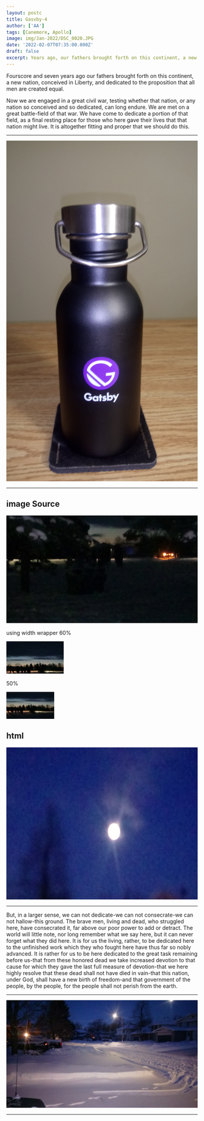 ```yaml
---
layout: postc
title: Gasvby-4 
author: ['AA']
tags: [Canemore, Apollo]
image: img/Jan-2022/DSC_0020.JPG
date: '2022-02-07T07:35:00.000Z'
draft: false
excerpt: Years ago, our fathers brought forth on this continent, a new nation, conceived in Liberty, and dedicated to the proposition that all men are created equal.
---
```



Fourscore and seven years ago our fathers brought forth on this continent, a new nation, conceived in Liberty, and dedicated to the proposition that all men are created equal.

Now we are engaged in a great civil war, testing whether that nation, or any nation so conceived and so dedicated, can long endure. We are met on a great battle-field of that war. We have come to dedicate a portion of that field, as a final resting place for those who here gave their lives that that nation might live. It is altogether fitting and proper that we should do this.

---

![Sitting up  high in the air ](img/Jan-2022/DSC_0020.JPG)

---

## image Source

![Moon](img/Jan-2022/DSC_0023.JPG)

using width wrapper 60%

<img src="img/Jan-2022/DSC_0027.JPG" alt="Kitten"
    title="A cute kitten" width=30%  />

50%

<img src="img/Jan-2022/DSC_0028.JPG" alt="Kitten"
    title="A cute kitten" width=25%  />

## html

<img src="img/Jan-2022/DSC_0032.JPG" alt="Kitten"
    title="A cute kitten"  height="400" />

---

But, in a larger sense, we can not dedicate-we can not consecrate-we can not hallow-this ground. The brave men, living and dead, who struggled here, have consecrated it, far above our poor power to add or detract. The world will little note, nor long remember what we say here, but it can never forget what they did here. It is for us the living, rather, to be dedicated here to the unfinished work which they who fought here have thus far so nobly advanced. It is rather for us to be here dedicated to the great task remaining before us-that from these honored dead we take increased devotion to that cause for which they gave the last full measure of devotion-that we here highly resolve that these dead shall not have died in vain-that this nation, under God, shall have a new birth of freedom-and that government of the people, by the people, for the people shall not perish from the earth.

---

![Sitting up  high in the air ](img/Jan-2022/DSC_0033.JPG)

---
